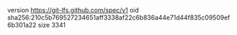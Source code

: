 version https://git-lfs.github.com/spec/v1
oid sha256:210c5b769527234651aff3338af22c6b836a44e71d44f835c09509ef6b301a22
size 3341
